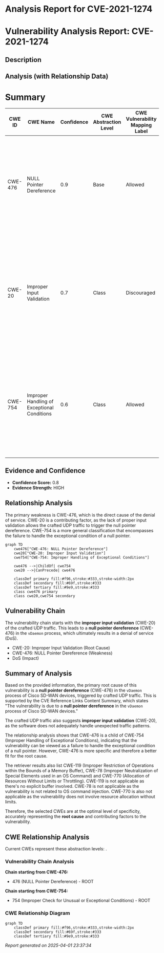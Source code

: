 # Analysis Report for CVE-2021-1274

# Vulnerability Analysis Report: CVE-2021-1274

## Description



## Analysis (with Relationship Data)

# Summary
| CWE ID  | CWE Name | Confidence | CWE Abstraction Level | CWE Vulnerability Mapping Label | CWE-Vulnerability Mapping Notes |
|----------------|---------------------------------------------------------------------------------------------------|----------------|-------------------------|---------------------------------------|-----------------------------------------------------------------------------------------------------------------------------------------------------------------------------------------------------------------------------------------------------------------------------------------------------------------------------------------------------------------------------------------------------------------------------------------------------------------------------------------------------------------------------------------------------------------------------------------------------------------------------------------------------------------------------------------------------------------------------------------------------------------------------------------------------------------------------------------------------------------------------------------------------------------------------------------------------------------------------------------------------------------------------------------------------------------------------------------------------------------------------------------------------------------------------------------------------------------------------------------------------------------------------------------------------------------------------------------------------------------------------------------------------------------------------------------------------------------------------------------------------------------------------------------------------------------------------------------------------------------------------------------------------------------------------------------------------------------------------------------------------------------------------------------------------------------------------------------------------------------------------------------------------------------------------------------------------------------------------------------------------------------------------------------------------------------------------------------------------------------------------------------------------------------------------------------------------------------------------------------------------------------------------------------------------------------|
| CWE-476  | NULL Pointer Dereference | 0.9 | Base | Allowed | This is the Primary CWE. The **root cause** of the vulnerability is a **null pointer dereference** in the `vDaemon` process. The crafted UDP traffic triggers this condition.|
| CWE-20  | Improper Input Validation | 0.7 | Class | Discouraged | This is a secondary CWE. The crafted UDP traffic suggests there is **improper input validation** of network traffic. This allows for unexpected traffic patterns to trigger the **null pointer dereference**.|
| CWE-754  | Improper Handling of Exceptional Conditions | 0.6 | Class | Allowed | This is a secondary CWE. The **null pointer dereference** can be viewed as the application **fails to handle exceptional conditions** where a pointer is unexpectedly NULL.|

## Evidence and Confidence

*   **Confidence Score:** 0.8
*   **Evidence Strength:** HIGH

## Relationship Analysis
The primary weakness is CWE-476, which is the direct cause of the denial of service. CWE-20 is a contributing factor, as the lack of proper input validation allows the crafted UDP traffic to trigger the null pointer dereference. CWE-754 is a more general classification that encompasses the failure to handle the exceptional condition of a null pointer.

```mermaid
graph TD
    cwe476["CWE-476: NULL Pointer Dereference"]
    cwe20["CWE-20: Improper Input Validation"]
    cwe754["CWE-754: Improper Handling of Exceptional Conditions"]

    cwe476 -->|ChildOf| cwe754
    cwe20 -->|CanPrecede| cwe476

    classDef primary fill:#f96,stroke:#333,stroke-width:2px
    classDef secondary fill:#69f,stroke:#333
    classDef tertiary fill:#9e9,stroke:#333
    class cwe476 primary
    class cwe20,cwe754 secondary
```

## Vulnerability Chain
The vulnerability chain starts with the **improper input validation** (CWE-20) of the crafted UDP traffic. This leads to a **null pointer dereference** (CWE-476) in the `vDaemon` process, which ultimately results in a denial of service (DoS).
  - CWE-20: Improper Input Validation (Root Cause)
  - CWE-476: NULL Pointer Dereference (Weakness)
  - DoS (Impact)

## Summary of Analysis
Based on the provided information, the primary root cause of this vulnerability is a **null pointer dereference** (CWE-476) in the `vDaemon` process of Cisco SD-WAN devices, triggered by crafted UDP traffic. This is supported by the CVE Reference Links Content Summary, which states "The vulnerability is due to a **null pointer dereference** in the `vDaemon` process of Cisco SD-WAN devices."

The crafted UDP traffic also suggests **improper input validation** (CWE-20), as the software does not adequately handle unexpected traffic patterns.

The relationship analysis shows that CWE-476 is a child of CWE-754 (Improper Handling of Exceptional Conditions), indicating that the vulnerability can be viewed as a failure to handle the exceptional condition of a null pointer. However, CWE-476 is more specific and therefore a better fit for the root cause.

The retriever results also list CWE-119 (Improper Restriction of Operations within the Bounds of a Memory Buffer), CWE-78 (Improper Neutralization of Special Elements used in an OS Command) and CWE-770 (Allocation of Resources Without Limits or Throttling). CWE-119 is not applicable as there's no explicit buffer involved. CWE-78 is not applicable as the vulnerability is not related to OS command injection. CWE-770 is also not applicable as the vulnerability does not involve resource allocation without limits.

Therefore, the selected CWEs are at the optimal level of specificity, accurately representing the **root cause** and contributing factors to the vulnerability.


## CWE Relationship Analysis

Current CWEs represent these abstraction levels: .


### Vulnerability Chain Analysis

**Chain starting from CWE-476:**
- 476 (NULL Pointer Dereference) - ROOT


**Chain starting from CWE-754:**
- 754 (Improper Check for Unusual or Exceptional Conditions) - ROOT



### CWE Relationship Diagram

```mermaid
graph TD
    classDef primary fill:#f96,stroke:#333,stroke-width:2px
    classDef secondary fill:#69f,stroke:#333
    classDef tertiary fill:#9e9,stroke:#333
```



*Report generated on 2025-04-01 23:37:34*
